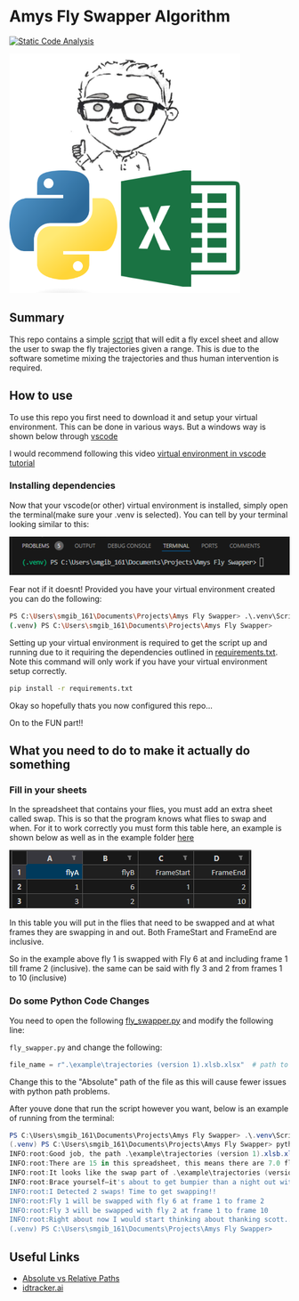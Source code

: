 # Amys Fly Swapper Algorithm

[![Static Code Analysis](https://github.com/ScottGibb/Amys-Fly-Swapper/actions/workflows/Static-Analysis.yml/badge.svg)](https://github.com/ScottGibb/Amys-Fly-Swapper/actions/workflows/Static-Analysis.yml)

![Langauges and Tools](./docs/Languages%20and%20Tools.png)

## Summary

This repo contains a simple [script](./fly_swapper.py) that will edit a fly excel sheet and allow the user to swap the fly trajectories given a range. This is due to the software sometime mixing the trajectories and thus human intervention is required.

## How to use

 To use this repo you first need to download it and setup your virtual environment. This can be done in various ways. But a windows way is shown below through [vscode](https://code.visualstudio.com/download)

 I would recommend following this video [virtual environment in vscode tutorial](https://www.youtube.com/watch?v=O0bYaxUINnE)

### Installing dependencies

Now that your vscode(or other) virtual environment is installed, simply open the terminal(make sure your .venv is selected). You can tell by your terminal looking
similar to this:

![Virtual Environment](./docs/virtual%20environment%20example.png)

Fear not if it doesnt! Provided you have your virtual environment created you can do the following:

```bash
PS C:\Users\smgib_161\Documents\Projects\Amys Fly Swapper> .\.venv\Scripts\activate # This line here will activate your venv
(.venv) PS C:\Users\smgib_161\Documents\Projects\Amys Fly Swapper>
```

Setting up your virtual environment is required to get the script up and running due to it requiring the dependencies outlined
in [requirements.txt](./requirements.txt). Note this command will only work if you have your virtual environment setup correctly.

```bash
pip install -r requirements.txt
```

Okay so hopefully thats you now configured this repo...

On to the FUN part!!

## What you need to do to make it actually do something

### Fill in your sheets

In the spreadsheet that contains your flies, you must add an extra sheet called swap. This is so that the program knows what flies to swap and when.
For it to work correctly you must form this table here, an example is shown below as well as in the example folder [here](./example/trajectories%20(version%201).xlsb.xlsx)

![Swap Sheet Example](./docs/swap_sheet_example.png)

In this table you will put in the flies that need to be swapped and at what frames they are swapping in and out. Both FrameStart and FrameEnd are inclusive.

So in the example above fly 1 is swapped with Fly 6 at and including frame 1 till frame 2 (inclusive). the same can be said with fly 3 and 2 from frames 1 to 10 (inclusive)

### Do some Python Code Changes

You need to open the following [fly_swapper.py](./fly_swapper.py) and modify the following line:

```fly_swapper.py``` and change the following:

```python
file_name = r".\example\trajectories (version 1).xlsb.xlsx"  # path to file + file name
```

Change this to the "Absolute" path of the file as this will cause fewer issues with python path problems.

After youve done that run the script however you want, below is an example of running from the terminal:

```powershell
PS C:\Users\smgib_161\Documents\Projects\Amys Fly Swapper> .\.venv\Scripts\activate
(.venv) PS C:\Users\smgib_161\Documents\Projects\Amys Fly Swapper> python .\fly_swapper.py
INFO:root:Good job, the path .\example\trajectories (version 1).xlsb.xlsx exists!!
INFO:root:There are 15 in this spreadsheet, this means there are 7.0 flys in this sheet
INFO:root:It looks like the swap part of .\example\trajectories (version 1).xlsb.xlsx is correctly formatted!
INFO:root:Brace yourself—it's about to get bumpier than a night out with too much tequila
INFO:root:I Detected 2 swaps! Time to get swapping!!
INFO:root:Fly 1 will be swapped with fly 6 at frame 1 to frame 2
INFO:root:Fly 3 will be swapped with fly 2 at frame 1 to frame 10
INFO:root:Right about now I would start thinking about thanking scott....
(.venv) PS C:\Users\smgib_161\Documents\Projects\Amys Fly Swapper>
```

## Useful Links

- [Absolute vs Relative Paths](https://www.computerhope.com/issues/ch001708.htm)
- [idtracker.ai](https://idtracker.ai/latest/)

